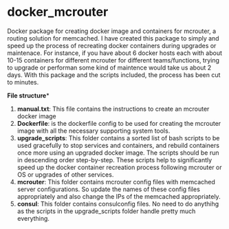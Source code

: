 # docker_mcrouter
Docker package for creating docker image and containers for mcrouter, a routing solution for memcached. I have created this package to simply and speed up the process of recreating docker containers during upgrades or maintenace. For instance, if you have about 6 docker hosts each with about 10-15 containers for different mcrouter for different teams/functions, trying to upgrade or performan some kind of maintence would take us about 2 days. With this package and the scripts included, the process has been cut to minutes.

**File structure***

1. **manual.txt**: This file contains the instructions to create an mcrouter docker image
2. **Dockerfile**: is the dockerfile config to be used for creating the mcrouter image with all the necessary supporting system tools.
3. **upgrade_scripts**: This folder contains a sorted list of bash scripts to be used gracefully to stop services and containers, and rebuild containers once more using an upgraded docker image. The scripts should be run in descending order step-by-step. These scripts help to significantly speed up the docker container recreation process following mcrouter or OS or upgrades of other services.
4. **mcrouter**: This folder contains mcrouter config files with memcached server configurations. So update the names of these config files appropriately and also change the IPs of the memcached appropriately.
5. **consul**: This folder contains consulconfig files. No need to do anythihg as the scripts in the upgrade_scripts folder handle pretty much everything.
